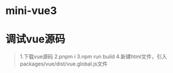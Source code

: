 # mini-vue3
# 调试vue源码
> 1.下载vue源码
> 2.pnpm i
> 3.npm run build
> 4.新建html文件，引入packages/vue/dist/vue.global.js文件
